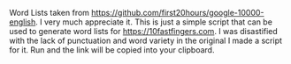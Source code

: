 Word Lists taken from https://github.com/first20hours/google-10000-english. I very much appreciate it.
This is just a simple script that can be used to generate word lists for https://10fastfingers.com.
I was disastified with the lack of punctuation and word variety in the original I made a script for it.
Run and the link will be copied into your clipboard.
